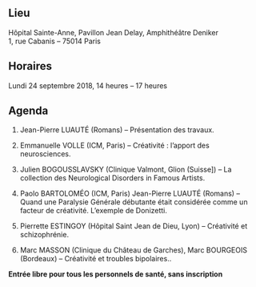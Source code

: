 ## Lieu
Hôpital Sainte-Anne, Pavillon Jean Delay, Amphithéâtre Deniker    
1, rue Cabanis – 75014 Paris

## Horaires
Lundi 24 septembre 2018, 14 heures – 17 heures

## Agenda
1. Jean-Pierre LUAUTÉ (Romans) – Présentation des travaux.

2. Emmanuelle VOLLE (ICM, Paris) – Créativité : l’apport des neurosciences.

3. Julien BOGOUSSLAVSKY (Clinique Valmont, Glion (Suisse]) – La collection des Neurological Disorders in Famous Artists.

4. Paolo BARTOLOMÉO (ICM, Paris) Jean-Pierre LUAUTÉ (Romans) – Quand une Paralysie Générale débutante était considérée comme un facteur de créativité. L’exemple de Donizetti.

5. Pierrette ESTINGOY (Hôpital Saint Jean de Dieu, Lyon) – Créativité et schizophrénie.

6. Marc MASSON (Clinique du Château de Garches), Marc BOURGEOIS (Bordeaux) – Créativité et troubles bipolaires..

**Entrée libre pour tous les personnels de santé, sans inscription**
